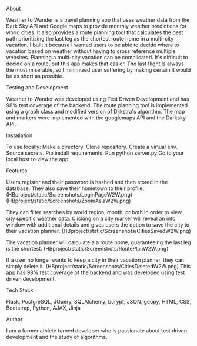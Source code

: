 

About

Weather to Wander is a travel planning app that uses weather data from the
Dark Sky API and Google maps to provide monthly weather predictions for world 
cities. It also provides a route planning tool that calculates the best path
prioritizing the last leg as the shortest route home in a multi-city vacation. I
built it because I wanted users to be able to decide where to vacation based on
weather without having to cross reference multiple websites. Planning a multi-city
vacation can be complicated. It's difficult to decide on a route, but this app
makes that easier. The last flight is always the most miserable, so I minimized 
user suffering by making certain it would be as short as possible.

Testing and Development

Weather to Wander was developed using Test Driven Development and has 98% test
coverage of the backend. The route planning tool is implemented using a graph
class and modified version of Dijkstra's algorithm. The map and markers were
implemented with the googlemaps API and the Darksky API.


Installation

To use locally:
Make a directory.
Clone repository.
Create a virtual env.
Source secrets.
Pip install requirements.
Run python server.py
Go to your local host to view the app.

Features

Users register and their password is hashed and then stored in the database. They
also save their hometown to their profile. 
(HBproject/static/Screenshots/LoginPageW2W.png)
(HBproject/static/Screenshots/ZoomAsiaW2W.png)


They can filter searches by world region, month, or both in order to view 
city specific weather data. Clicking on a city marker will reveal an info 
window with additional details and gives users the option to save the city to 
their vacation planner. 
(HBproject/static/Screenshots/CitiesSavedW2W.png)

The vacation planner
will calculate a a route home, guaranteeing the last leg is the shortest. 
(HBproject/static/Screenshots/RoutePlanW2W.png)

If a user no longer wants to keep a city in their vacation planner, they can simply
delete it.
(HBproject/static/Screenshots/CitiesDeletedW2W.png)
This
app has 98% test coverage of the backend and was developed using test driven
development.

Tech Stack

Flask, PostgreSQL, JQuery, SQLAlchemy, bcrypt, JSON, geopy, HTML, CSS, 
Bootstrap, Python, AJAX, Jinja


Author

I am a former athlete turned developer who is passionate about test driven 
development and the study of algorithms.

